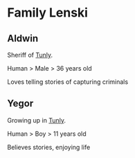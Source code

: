# Family Lenski

## Aldwin

Sheriff of [Tunly](/Locations/Town_Tunly.md).

Human > Male > 36 years old

Loves telling stories of capturing criminals

## Yegor

Growing up in [Tunly](/Locations/Town_Tunly.md).

Human > Boy > 11 years old

Believes stories, enjoying life
